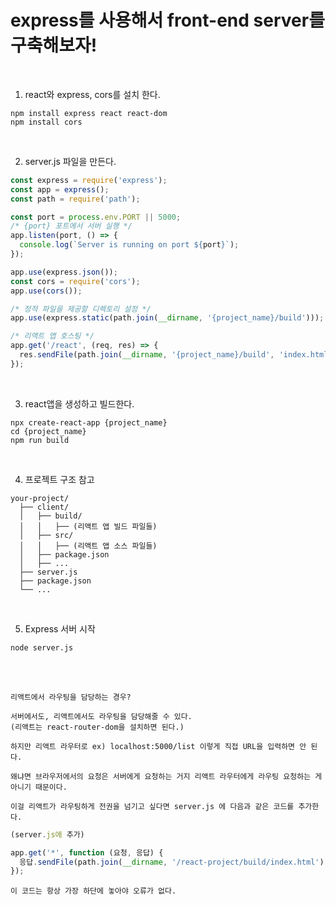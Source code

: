 # express를 사용해서 front-end server를 구축해보자!

<br />

1) react와 express, cors를 설치 한다.

```node
npm install express react react-dom
npm install cors
```

<br />

2) server.js 파일을 만든다.

```javascript
const express = require('express');
const app = express();
const path = require('path');

const port = process.env.PORT || 5000;
/* {port} 포트에서 서버 실행 */
app.listen(port, () => {
  console.log(`Server is running on port ${port}`);
});

app.use(express.json());
const cors = require('cors');
app.use(cors());

/* 정적 파일을 제공할 디렉토리 설정 */
app.use(express.static(path.join(__dirname, '{project_name}/build')));

/* 리액트 앱 호스팅 */
app.get('/react', (req, res) => {
  res.sendFile(path.join(__dirname, '{project_name}/build', 'index.html'));
});
```

<br />

3) react앱을 생성하고 빌드한다.

```node
npx create-react-app {project_name}
cd {project_name}
npm run build
```

<br />


4) 프로젝트 구조 참고

```
your-project/
  ├── client/
  │   ├── build/
  │   │   ├── (리액트 앱 빌드 파일들)
  │   ├── src/
  │   │   ├── (리액트 앱 소스 파일들)
  │   ├── package.json
  │   ├── ...
  ├── server.js
  ├── package.json
  └── ...
```

<br />

5) Express 서버 시작

```node
node server.js
```

<br />
<br />

```
리액트에서 라우팅을 담당하는 경우?

서버에서도, 리액트에서도 라우팅을 담당해줄 수 있다. 
(리액트는 react-router-dom을 설치하면 된다.) 

하지만 리액트 라우터로 ex) localhost:5000/list 이렇게 직접 URL을 입력하면 안 된다.

왜냐면 브라우저에서의 요청은 서버에게 요청하는 거지 리액트 라우터에게 라우팅 요청하는 게 아니기 때문이다. 

이걸 리액트가 라우팅하게 전권을 넘기고 싶다면 server.js 에 다음과 같은 코드를 추가한다.
```
```javascript
(server.js에 추가)

app.get('*', function (요청, 응답) {
  응답.sendFile(path.join(__dirname, '/react-project/build/index.html'));
});
```
```
이 코드는 항상 가장 하단에 놓아야 오류가 없다.
```